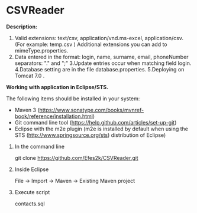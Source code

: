 # CSVReader

**Description:**
1. Valid extensions: text/csv, application/vnd.ms-excel, application/csv.(For example: temp.csv )
Additional extensions you can add to mimeType.properties.
2. Data entered in the format:
login, name, surname, email, phoneNumber
separators: "." and ";"
3.Update entries occur when matching field login.
4.Database setting are in the file database.properties.
5.Deploying on Tomcat 7.0 .

**Working with application in Eclipse/STS.**

The following items should be installed in your system:
- Maven 3 (https://www.sonatype.com/books/mvnref-book/reference/installation.html)
- Git command line tool (https://help.github.com/articles/set-up-git)
- Eclipse with the m2e plugin (m2e is installed by default when using the STS 
       (http://www.springsource.org/sts) distribution of Eclipse)


1) In the command line

    git clone https://github.com/Efes2k/CSVReader.git

2) Inside Eclipse

    File -> Import -> Maven -> Existing Maven project
    
3) Execute script 

    contacts.sql
